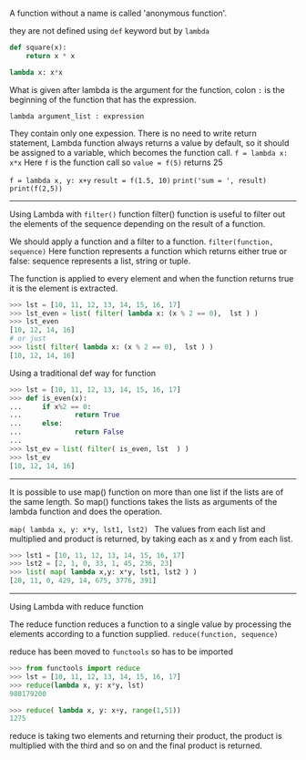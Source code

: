 
A function without a name is called 'anonymous function'.

they are not defined using `def` keyword but by `lambda`

```python
def square(x):
	return x * x

lambda x: x*x
```
What is given after lambda is the argument for the function, colon `:` is the beginning of the function that has the expression.

`lambda argument_list : expression`

They contain only one expession.
There is no need to write return statement, Lambda function always returns a value by default, so it should be assigned to a variable, which becomes the function call.
`f = lambda x: x*x`
Here `f` is the function call so `value = f(5)` returns 25

`f = lambda x, y: x+y` 
`result = f(1.5, 10)`
`print('sum = ', result)`
`print(f(2,5))  ` 

___

Using Lambda with `filter()` function
filter() function is useful to filter out the elements of the sequence depending on the result of a function.

We should apply a function and a filter to a function.
`filter(function, sequence)`
Here function represents a function which returns either true or false:
sequence represents a list, string or tuple.

The function is applied to every element and when  the function returns true it is the element is extracted.

```python
>>> lst = [10, 11, 12, 13, 14, 15, 16, 17]
>>> lst_even = list( filter( lambda x: (x % 2 == 0),  lst ) )
>>> lst_even
[10, 12, 14, 16]
# or just 
>>> list( filter( lambda x: (x % 2 == 0),  lst ) )
[10, 12, 14, 16]
```
Using a traditional def way for function
```python
>>> lst = [10, 11, 12, 13, 14, 15, 16, 17]
>>> def is_even(x):
...     if x%2 == 0:
...             return True
...     else:
...             return False
... 
>>> lst_ev = list( filter( is_even, lst  ) )
>>> lst_ev
[10, 12, 14, 16]

```


___

It is possible to use map() function on more than one list if the lists are of the same length.
So map() functions takes the lists as arguments of the lambda function and does the operation.

`map( lambda x, y: x*y, lst1, lst2) `
The values from each list and multiplied and product is returned, by taking each as x and y from each list.

```python
>>> lst1 = [10, 11, 12, 13, 14, 15, 16, 17]
>>> lst2 = [2, 1, 0, 33, 1, 45, 236, 23]
>>> list( map( lambda x,y: x*y, lst1, lst2 ) )
[20, 11, 0, 429, 14, 675, 3776, 391]
```

___ 
Using Lambda with reduce function

The reduce function reduces a function to a single value by processing the elements according to a function supplied.
`reduce(function, sequence)`

reduce has been moved to `functools` so has to be imported
```python
>>> from functools import reduce
>>> lst = [10, 11, 12, 13, 14, 15, 16, 17]
>>> reduce(lambda x, y: x*y, lst)
980179200

>>> reduce( lambda x, y: x+y, range(1,51))
1275
```

reduce is taking two elements and returning their product, the product is multiplied with the third and so on and the final product is returned.


